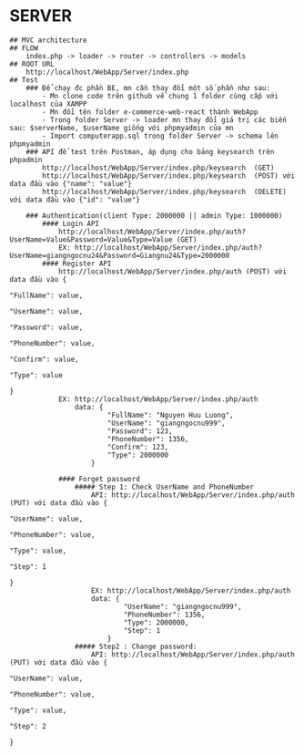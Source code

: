 # SERVER 
    ## MVC architecture
    ## FLOW
        index.php -> loader -> router -> controllers -> models
    ## ROOT URL
        http://localhost/WebApp/Server/index.php
    ## Test
        ### Để chạy đc phần BE, mn cần thay đổi một số phần như sau:
            - Mn clone code trên github về chung 1 folder cùng cấp với localhost của XAMPP
            - Mn đổi tên folder e-commerce-web-react thành WebApp
            - Trong folder Server -> loader mn thay đổi giá trị các biến sau: $serverName, $userName giống với phpmyadmin của mn
            - Import computerapp.sql trong folder Server -> schema lên phpmyadmin
        ### API để test trên Postman, áp dụng cho bảng keysearch trên phpadmin
            http://localhost/WebApp/Server/index.php/keysearch  (GET)
            http://localhost/WebApp/Server/index.php/keysearch  (POST) với data đầu vào {"name": "value"}
            http://localhost/WebApp/Server/index.php/keysearch  (DELETE) với data đầu vào {"id": "value"}

        ### Authentication(client Type: 2000000 || admin Type: 1000000)
            #### Login API
                http://localhost/WebApp/Server/index.php/auth?UserName=Value&Password=Value&Type=Value (GET)
                EX: http://localhost/WebApp/Server/index.php/auth?UserName=giangngocnu24&Password=Giangnu24&Type=2000000
            #### Register API
                http://localhost/WebApp/Server/index.php/auth (POST) với data đầu vào {
                                                                                            "FullName": value,
                                                                                            "UserName": value,
                                                                                            "Password": value,
                                                                                            "PhoneNumber": value,
                                                                                            "Confirm": value,
                                                                                            "Type": value
                                                                                        }
                EX: http://localhost/WebApp/Server/index.php/auth 
                    data: {
                            "FullName": "Nguyen Huu Luong",
                            "UserName": "giangngocnu999",
                            "Password": 123,
                            "PhoneNumber": 1356,
                            "Confirm": 123,
                            "Type": 2000000
                        }

                #### Forget password
                    ##### Step 1: Check UserName and PhoneNumber
                        API: http://localhost/WebApp/Server/index.php/auth (PUT) với data đầu vào {
                                                                                                    "UserName": value,
                                                                                                    "PhoneNumber": value,
                                                                                                    "Type": value,
                                                                                                    "Step": 1
                                                                                                }
                        EX: http://localhost/WebApp/Server/index.php/auth 
                        data: {
                                "UserName": "giangngocnu999",
                                "PhoneNumber": 1356,
                                "Type": 2000000,
                                "Step": 1
                            }
                    ##### Step2 : Change password:
                        API: http://localhost/WebApp/Server/index.php/auth (PUT) với data đầu vào {
                                                                                                    "UserName": value,
                                                                                                    "PhoneNumber": value,
                                                                                                    "Type": value,
                                                                                                    "Step": 2
                                                                                                }
